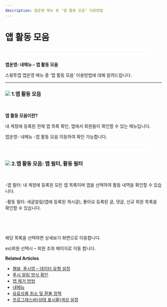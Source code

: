 ```yaml
---
description: 앱운영 메뉴 중 ‘앱 활동 모음’ 이용방법
---
```


# 앱 활동 모음

<figure><img src="../../../.gitbook/assets/구분선 (1).PNG" alt=""><figcaption></figcaption></figure>

**앱운영: 내메뉴 – 앱 활동 모음**&#x20;

스윙투앱 앱운영 메뉴 중 ‘앱 활동 모음’ 이용방법에 대해 알려드립니다.

***

### ![](https://wp.swing2app.co.kr/wp-content/uploads/2018/09/%EB%8B%A8%EB%9D%BD1-1.png) **1.앱 활동 모음**

<figure><img src="https://wp.swing2app.co.kr/wp-content/uploads/2023/01/%EC%95%B1%ED%99%9C%EB%8F%991.png" alt=""><figcaption></figcaption></figure>

**앱 활동 모음이란?**

내 계정에 등록된 전체 앱 목록 확인, 앱에서 회원들이 확인할 수 있는 메뉴입니다.

앱운영- 내메뉴 -앱 활동 모음 이동하여 확인 가능합니다.

<figure><img src="../../../.gitbook/assets/구분선 (1).PNG" alt=""><figcaption></figcaption></figure>

### ![](https://wp.swing2app.co.kr/wp-content/uploads/2018/09/%EB%8B%A8%EB%9D%BD1-1.png) **2.앱 활동 모음: 앱 필터, 활동 필터**

<figure><img src="https://wp.swing2app.co.kr/wp-content/uploads/2023/01/%EC%95%B1%ED%99%9C%EB%8F%992.png" alt=""><figcaption></figcaption></figure>

\-앱 필터: 내 계정에 등록된 모든 앱 목록이며 앱을 선택하여 활동 내역을 확인할 수 있습니다.

\-활동 필터: 새글알림(앱에 등록된 게시글), 좋아요 등록된 글, 댓글, 신규 회원 목록을 확인할 수 있습니다.



<figure><img src="https://wp.swing2app.co.kr/wp-content/uploads/2023/01/%EC%95%B1%ED%99%9C%EB%8F%993.png" alt=""><figcaption></figcaption></figure>

<figure><img src="https://wp.swing2app.co.kr/wp-content/uploads/2023/01/%EC%95%B1%ED%99%9C%EB%8F%994.png" alt=""><figcaption></figcaption></figure>

해당 목록을 선택하면 상세보기 화면으로 이동합니다.

ex)회원 선택시 – 회원 조회 페이지로 이동 합니다.



**Related Articles**

* [﻿웹뷰, 푸시앱 – 데이터 유형 설정](https://wp.swing2app.co.kr/documentation/v3manual/webview-pushapp/data/)
* [푸시 알림 방식 확인](https://wp.swing2app.co.kr/documentation/appmanage/pushmember/pushnotification/)
* [앱 제거 방법](https://wp.swing2app.co.kr/documentation/appmanage/menu/removeapp/)
* [내메뉴](https://wp.swing2app.co.kr/documentation/appmanage/menu/)
* [유료상품 취소 및 환불 정책](https://wp.swing2app.co.kr/documentation/appmanage/pay/refund/)
* [프로그레스바(상태 표시줄)색상 설정](https://wp.swing2app.co.kr/documentation/v3manual/webview-pushapp/progressbar/)
